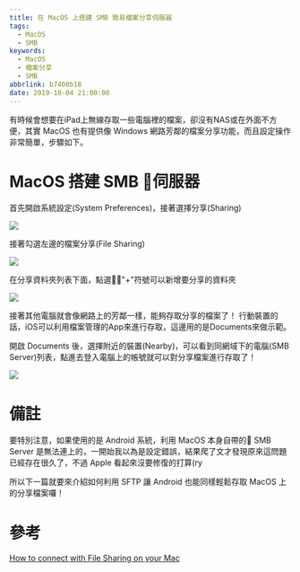 ```yaml
---
title: 在 MacOS 上搭建 SMB 簡易檔案分享伺服器
tags:
  - MacOS
  - SMB
keywords:
  - MacOS
  - 檔案分享
  - SMB
abbrlink: b7400b18
date: 2019-10-04 21:00:00
---
```


有時候會想要在iPad上無線存取一些電腦裡的檔案，卻沒有NAS或在外面不方便，其實 MacOS 也有提供像 Windows 網路芳鄰的檔案分享功能，而且設定操作非常簡單，步驟如下。<!--more-->

# MacOS 搭建 SMB 伺服器

首先開啟系統設定(System Preferences)，接著選擇分享(Sharing)

![](https://res.cloudinary.com/driftkingtw/image/upload/f_auto/v1570189697/blog/2019/10/%E5%9C%A8%20MacOS%20%E4%B8%8A%E6%90%AD%E5%BB%BA%20SMB%20%E7%B0%A1%E6%98%93%E6%AA%94%E6%A1%88%E5%88%86%E4%BA%AB%E4%BC%BA%E6%9C%8D%E5%99%A8/Screen_Shot_2019-10-04_at_7.44.42_PM.jpg)

接著勾選左邊的檔案分享(File Sharing)

![](https://res.cloudinary.com/driftkingtw/image/upload/f_auto/v1570189783/blog/2019/10/%E5%9C%A8%20MacOS%20%E4%B8%8A%E6%90%AD%E5%BB%BA%20SMB%20%E7%B0%A1%E6%98%93%E6%AA%94%E6%A1%88%E5%88%86%E4%BA%AB%E4%BC%BA%E6%9C%8D%E5%99%A8/.Screen_Shot_2019-10-04_at_7.49.26_PM.png)

在分享資料夾列表下面，點選"+"符號可以新增要分享的資料夾

![](https://res.cloudinary.com/driftkingtw/image/upload/f_auto/v1570189911/blog/2019/10/%E5%9C%A8%20MacOS%20%E4%B8%8A%E6%90%AD%E5%BB%BA%20SMB%20%E7%B0%A1%E6%98%93%E6%AA%94%E6%A1%88%E5%88%86%E4%BA%AB%E4%BC%BA%E6%9C%8D%E5%99%A8/.Screen_Shot_2019-10-04_at_7.51.41_PM.png)

接著其他電腦就會像網路上的芳鄰一樣，能夠存取分享的檔案了！
行動裝置的話，iOS可以利用檔案管理的App來進行存取，這邊用的是Documents來做示範。

開啟 Documents 後，選擇附近的裝置(Nearby)，可以看到同網域下的電腦(SMB Server)列表，點進去登入電腦上的帳號就可以對分享檔案進行存取了！

![](https://res.cloudinary.com/driftkingtw/image/upload/f_auto/v1570190209/blog/2019/10/%E5%9C%A8%20MacOS%20%E4%B8%8A%E6%90%AD%E5%BB%BA%20SMB%20%E7%B0%A1%E6%98%93%E6%AA%94%E6%A1%88%E5%88%86%E4%BA%AB%E4%BC%BA%E6%9C%8D%E5%99%A8/IMG_0621.png)

# 備註

要特別注意，如果使用的是 Android 系統，利用 MacOS 本身自帶的 SMB Server 是無法連上的，一開始我以為是設定錯誤，結果爬了文才發現原來這問題已經存在很久了，不過 Apple 看起來沒要修復的打算(ry

所以下一篇就要來介紹如何利用 SFTP 讓 Android 也能同樣輕鬆存取 MacOS 上的分享檔案囉！

# 參考

[How to connect with File Sharing on your Mac](https://support.apple.com/HT204445)